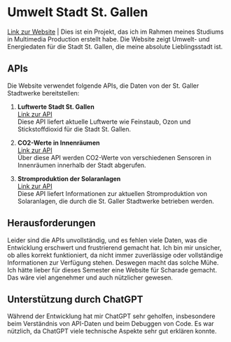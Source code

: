 # Umwelt Stadt St. Gallen
[Link zur Website](etl.mmp.li/Umwelt_Stadt_St_Gallen) | 
Dies ist ein Projekt, das ich im Rahmen meines Studiums in Multimedia Production erstellt habe. Die Website zeigt Umwelt- und Energiedaten für die Stadt St. Gallen, die meine absolute Lieblingsstadt ist.

## APIs

Die Website verwendet folgende APIs, die Daten von der St. Galler Stadtwerke bereitstellen:

1. **Luftwerte Stadt St. Gallen**  
   [Link zur API](https://daten.stadt.sg.ch/explore/dataset/luftwerte-stadt-stgallen/api/?disjunctive.name)  
   Diese API liefert aktuelle Luftwerte wie Feinstaub, Ozon und Stickstoffdioxid für die Stadt St. Gallen.

2. **CO2-Werte in Innenräumen**  
   [Link zur API](https://daten.stadt.sg.ch/explore/dataset/co2-sensoren-innenraume-stadt-stgallen/api/?disjunctive.name&disjunctive.tags_name)  
   Über diese API werden CO2-Werte von verschiedenen Sensoren in Innenräumen innerhalb der Stadt abgerufen.

3. **Stromproduktion der Solaranlagen**  
   [Link zur API](https://daten.stadt.sg.ch/explore/dataset/aktuelle-stromproduktion-der-solaranlagen-der-stgaller-stadtwerke/api/?)  
   Diese API liefert Informationen zur aktuellen Stromproduktion von Solaranlagen, die durch die St. Galler Stadtwerke betrieben werden.

## Herausforderungen

Leider sind die APIs unvollständig, und es fehlen viele Daten, was die Entwicklung erschwert und frustrierend gemacht hat. Ich bin mir unsicher, ob alles korrekt funktioniert, da nicht immer zuverlässige oder vollständige Informationen zur Verfügung stehen.
Deswegen macht das solche Mühe. Ich hätte lieber für dieses Semester eine Website für Scharade gemacht. Das wäre viel angenehmer und auch nützlicher gewesen.

## Unterstützung durch ChatGPT

Während der Entwicklung hat mir ChatGPT sehr geholfen, insbesondere beim Verständnis von API-Daten und beim Debuggen von Code. Es war nützlich, da ChatGPT viele technische Aspekte sehr gut erklären konnte.